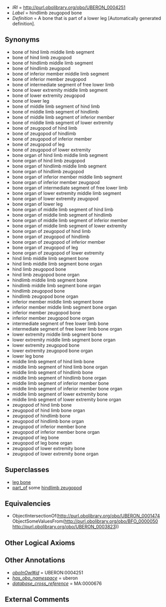  * *IRI* = http://purl.obolibrary.org/obo/UBERON_0004251
 * *Label* = hindlimb zeugopod bone
 * *Definition* = A bone that is part of a lower leg [Automatically generated definition].

## Synonyms

 * bone of hind limb middle limb segment
 * bone of hind limb zeugopod
 * bone of hindlimb middle limb segment
 * bone of hindlimb zeugopod
 * bone of inferior member middle limb segment
 * bone of inferior member zeugopod
 * bone of intermediate segment of free lower limb
 * bone of lower extremity middle limb segment
 * bone of lower extremity zeugopod
 * bone of lower leg
 * bone of middle limb segment of hind limb
 * bone of middle limb segment of hindlimb
 * bone of middle limb segment of inferior member
 * bone of middle limb segment of lower extremity
 * bone of zeugopod of hind limb
 * bone of zeugopod of hindlimb
 * bone of zeugopod of inferior member
 * bone of zeugopod of leg
 * bone of zeugopod of lower extremity
 * bone organ of hind limb middle limb segment
 * bone organ of hind limb zeugopod
 * bone organ of hindlimb middle limb segment
 * bone organ of hindlimb zeugopod
 * bone organ of inferior member middle limb segment
 * bone organ of inferior member zeugopod
 * bone organ of intermediate segment of free lower limb
 * bone organ of lower extremity middle limb segment
 * bone organ of lower extremity zeugopod
 * bone organ of lower leg
 * bone organ of middle limb segment of hind limb
 * bone organ of middle limb segment of hindlimb
 * bone organ of middle limb segment of inferior member
 * bone organ of middle limb segment of lower extremity
 * bone organ of zeugopod of hind limb
 * bone organ of zeugopod of hindlimb
 * bone organ of zeugopod of inferior member
 * bone organ of zeugopod of leg
 * bone organ of zeugopod of lower extremity
 * hind limb middle limb segment bone
 * hind limb middle limb segment bone organ
 * hind limb zeugopod bone
 * hind limb zeugopod bone organ
 * hindlimb middle limb segment bone
 * hindlimb middle limb segment bone organ
 * hindlimb zeugopod bone
 * hindlimb zeugopod bone organ
 * inferior member middle limb segment bone
 * inferior member middle limb segment bone organ
 * inferior member zeugopod bone
 * inferior member zeugopod bone organ
 * intermediate segment of free lower limb bone
 * intermediate segment of free lower limb bone organ
 * lower extremity middle limb segment bone
 * lower extremity middle limb segment bone organ
 * lower extremity zeugopod bone
 * lower extremity zeugopod bone organ
 * lower leg bone
 * middle limb segment of hind limb bone
 * middle limb segment of hind limb bone organ
 * middle limb segment of hindlimb bone
 * middle limb segment of hindlimb bone organ
 * middle limb segment of inferior member bone
 * middle limb segment of inferior member bone organ
 * middle limb segment of lower extremity bone
 * middle limb segment of lower extremity bone organ
 * zeugopod of hind limb bone
 * zeugopod of hind limb bone organ
 * zeugopod of hindlimb bone
 * zeugopod of hindlimb bone organ
 * zeugopod of inferior member bone
 * zeugopod of inferior member bone organ
 * zeugopod of leg bone
 * zeugopod of leg bone organ
 * zeugopod of lower extremity bone
 * zeugopod of lower extremity bone organ

## Superclasses

 * [leg bone](../../UBERON/93/UBERON_0005893.md)
 * [part_of](../../BFO/50/BFO_0000050.md) some [hindlimb zeugopod](../../UBERON/23/UBERON_0003823.md)

## Equivalencies

 * ObjectIntersectionOf(<http://purl.obolibrary.org/obo/UBERON_0001474> ObjectSomeValuesFrom(<http://purl.obolibrary.org/obo/BFO_0000050> <http://purl.obolibrary.org/obo/UBERON_0003823>))

## Other Logical Axioms


## Other Annotations

 * *[oboInOwl#id](../../id/oboInOwl#id.md)* = UBERON:0004251
 * *[has_obo_namespace](../../ce/oboInOwl#hasOBONamespace.md)* = uberon
 * *[database_cross_reference](../../ef/oboInOwl#hasDbXref.md)* = MA:0000676

## External Comments

